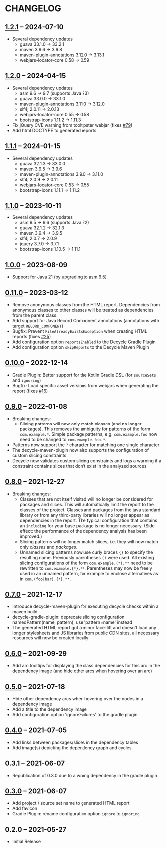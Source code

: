 # CHANGELOG

## [1.2.1](https://github.com/obecker/decycle/compare/v1.2.0...v1.2.1) – 2024-07-10
   - Several dependency updates
     * guava 33.1.0 → 33.2.1
     * maven 3.9.6 → 3.9.8
     * maven-plugin-annotations 3.12.0 → 3.13.1
     * webjars-locator-core 0.58 → 0.59

## [1.2.0](https://github.com/obecker/decycle/compare/v1.1.1...v1.2.0) – 2024-04-15
   - Several dependency updates
     * asm 9.6 → 9.7 (supports Java 23)
     * guava 33.0.0 → 33.1.0
     * maven-plugin-annotations 3.11.0 → 3.12.0
     * slf4j 2.0.11 → 2.0.13
     * webjars-locator-core 0.55 → 0.58
     * bootstrap-icons 1.11.2 → 1.11.3
   - Fix jQuery CVE warning from tooltipster webjar (fixes [#79](https://github.com/obecker/decycle/issues/79))
   - Add html DOCTYPE to generated reports

## [1.1.1](https://github.com/obecker/decycle/compare/v1.1.0...v1.1.1) – 2024-01-15
   - Several dependency updates
     * guava 32.1.3 → 33.0.0
     * maven 3.9.5 → 3.9.6
     * maven-plugin-annotations 3.9.0 → 3.11.0
     * slf4j 2.0.9 → 2.0.11
     * webjars-locator-core 0.53 → 0.55
     * bootstrap-icons 1.11.1 → 1.11.2

## [1.1.0](https://github.com/obecker/decycle/compare/v1.0.0...v1.1.0) – 2023-10-11
   - Several dependency updates
     * asm 9.5 → 9.6 (supports Java 22)
     * guava 32.1.2 → 32.1.3
     * maven 3.9.4 → 3.9.5
     * slf4j 2.0.7 → 2.0.9
     * jquery 3.7.0 → 3.7.1
     * bootstrap-icons 1.10.5 → 1.11.1

## [1.0.0](https://github.com/obecker/decycle/compare/v0.11.0...v1.0.0) – 2023-08-09
   - Support for Java 21 (by upgrading to [asm 9.5](https://asm.ow2.io/versions.html))

## [0.11.0](https://github.com/obecker/decycle/compare/v0.10.0...v0.11.0) – 2023-03-12
   - Remove anonymous classes from the HTML report. Dependencies from anonymous classes to other classes will be treated
     as dependencies from the parent class.
   - Add support for Java Record Component annotations (annotations with target `RECORD_COMPONENT`)
   - Bugfix: Prevent `FileAlreadyExistsException` when creating HTML reports 
     (fixes [#25](https://github.com/obecker/decycle/issues/25))
   - Add configuration option `reportsEnabled` to the Decycle Gradle Plugin
   - Add configuration option `skipReports` to the Decycle Maven Plugin

## [0.10.0](https://github.com/obecker/decycle/compare/v0.9.0...v0.10.0) – 2022-12-14
   - Gradle Plugin: Better support for the Kotlin Gradle DSL (for `sourceSets` and `ignoring`)
   - Bugfix: Load specific asset versions from webjars when generating the report
     (fixes [#16](https://github.com/obecker/decycle/issues/16))

## [0.9.0](https://github.com/obecker/decycle/compare/v0.8.0...v0.9.0) – 2022-01-08
   - Breaking changes:
     - Slicing patterns will now only match classes (and no longer packages).
       This removes the ambiguity for patterns of the form `com.example.*`.
       Simple package patterns, e.g. `com.example.foo` now need to be changed to `com.example.foo.*`.
   - Patterns now support the `?` character for matching one single character
   - The decycle-maven-plugin now also supports the configuration of custom slicing constraints
   - Decycle now validates custom slicing constraints and logs a warning if a constraint contains slices that don't
     exist in the analyzed sources

## [0.8.0](https://github.com/obecker/decycle/compare/v0.7.0...v0.8.0) – 2021-12-27
   - Breaking changes: 
     - Classes that are not itself visited will no longer be considered for packages and slices.
       This will automatically limit the report to the classes of the project. Classes and packages from the java
       standard library or from any third-party libraries will no longer appear as dependencies in the report.
       The typical configuration that contains an `including` for your base package is no longer necessary.
       (Side effect: the performance of the dependency analysis has been improved.) 
     - Slicing patterns will no longer match slices, i.e. they will now match only *classes* and *packages*.
     - Unnamed slicing patterns now use curly braces `{}` to specify the resulting name.
       Previously parentheses `()` were used. All existing slicing configurations of the form
       `com.example.(*).**` need to be rewritten to `com.example.{*}.**`. Parentheses may now be freely used in
       an unnamed pattern, for example to enclose alternatives as in `com.(foo|bar).{*}.**`.

## [0.7.0](https://github.com/obecker/decycle/compare/v0.6.0...v0.7.0) – 2021-12-17
   - Introduce decycle-maven-plugin for executing decycle checks within a maven build
   - decycle-gradle-plugin: deprecate slicing configuration namedPattern(name, pattern),
     use 'pattern=name' instead
   - The generated HTML report got a minor face-lift and doesn't load any longer stylesheets and JS libraries from 
     public CDN sites, all necessary resources will now be created locally

## [0.6.0](https://github.com/obecker/decycle/compare/v0.5.0...v0.6.0) – 2021-09-29
   - Add arc tooltips for displaying the class dependencies for this arc in the dependency image
     (and hide other arcs when hovering over an arc)

## [0.5.0](https://github.com/obecker/decycle/compare/v0.4.0...v0.5.0) – 2021-07-18
   - Hide other dependency arcs when hovering over the nodes in a dependency image
   - Add a title to the dependency image  
   - Add configuration option 'ignoreFailures' to the gradle plugin

## [0.4.0](https://github.com/obecker/decycle/compare/v0.3.0...v0.4.0) – 2021-07-05
   - Add links between packages/slices in the dependency tables
   - Add image(s) depicting the dependency graph and cycles

## 0.3.1 – 2021-06-07
   - Republication of 0.3.0 due to a wrong dependency in the gradle plugin 

## [0.3.0](https://github.com/obecker/decycle/compare/v0.2.0...v0.3.0) – 2021-06-07
   - Add project / source set name to generated HTML report
   - Add favicon
   - Gradle Plugin: rename configuration option `ignore` to `ignoring` 

## 0.2.0 – 2021-05-27
 - Initial Release
